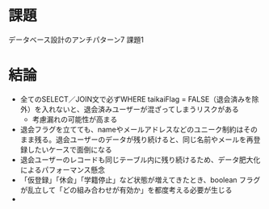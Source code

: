
# 課題

データベース設計のアンチパターン7
課題1

# 結論

- 全てのSELECT／JOIN文で必ずWHERE taikaiFlag = FALSE（退会済みを除外）を入れないと、退会済みユーザーが混ざってしまうリスクがある
  - 考慮漏れの可能性が高まる
- 退会フラグを立てても、nameやメールアドレスなどのユニーク制約はそのまま残る。退会ユーザーのデータが残り続けると、同じ名前やメールを再登録したいケースで面倒になる
- 退会ユーザーのレコードも同じテーブル内に残り続けるため、データ肥大化によるパフォーマンス懸念
- 「仮登録」「休会」「学籍停止」など状態が増えてきたとき、boolean フラグが乱立して「どの組み合わせが有効か」を都度考える必要が生じる
-

